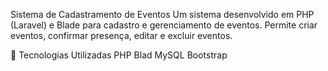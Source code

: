 Sistema de Cadastramento de Eventos
Um sistema desenvolvido em PHP (Laravel) e Blade para cadastro e gerenciamento de eventos. Permite criar eventos, confirmar presença, editar e excluir eventos.

🚀 Tecnologias Utilizadas
PHP
Blad
MySQL
Bootstrap
